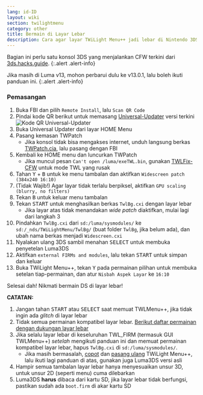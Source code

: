 ```yaml
---
lang: id-ID
layout: wiki
section: twilightmenu
category: other
title: Bermain di Layar Lebar
description: Cara agar layar TWiLight Menu++ jadi lebar di Nintendo 3DS
---
```


Bagian ini perlu satu konsol 3DS yang menjalankan CFW terkini dari [3ds.hacks.guide](https://3ds.hacks.guide).
{:.alert .alert-info}

Jika masih di Luma v13, mohon perbarui dulu ke v13.0.1, lalu boleh ikuti panduan ini.
{:.alert .alert-info}

### Pemasangan
1. Buka FBI dan pilih `Remote Install`, lalu `Scan QR Code`
1. Pindai kode QR berikut untuk memasang [Universal-Updater](https://github.com/Universal-Team/Universal-Updater) versi terkini<br> ![Kode QR Universal-Updater](https://db.universal-team.net/assets/images/qr/universal-updater-cia.png)
1. Buka Universal Updater dari layar HOME Menu
1. Pasang kemasan TWPatch
   - Jika konsol tidak bisa mengakses internet, unduh langsung berkas [TWPatch.cia](https://gbatemp.net/download/twpatch.37400/version/38832/download?file=302085), lalu pasang dengan FBI
1. Kembali ke HOME menu dan luncurkan TWPatch
   - Jika muncul pesan `Can't open /luma/exeTWL.bin`, gunakan [TWLFix-CFW](https://github.com/MechanicalDragon0687/TWLFix-CFW/releases/) untuk mode TWL yang rusak
1. Tahan <kbd class="face">Y</kbd> + <kbd class="face">B</kbd> untuk ke menu tambalan dan aktifkan `Widescreen patch (384x240 16:10)`
1. (Tidak Wajib!) Agar layar tidak terlalu berpiksel, aktifkan `GPU scaling (blurry, no filters)`
1. Tekan <kbd class="face">B</kbd> untuk keluar menu tambalan
1. Tekan <kbd>START</kbd> untuk menghasilkan berkas `TwlBg.cxi` dengan layar lebar
   - Jika layar atas tidak menandakan *wide patch* diaktifkan, mulai lagi dari langkah 3
1. Pindahkan `TwlBg.cxi` dari `sd:/luma/sysmodules/` ke `sd:/_nds/TWiLightMenu/TwlBg/` (buat folder `TwlBg`, jika belum ada), dan ubah nama berkas menjadi `Widescreen.cxi`
1. Nyalakan ulang 3DS sambil menahan <kbd>SELECT</kbd> untuk membuka penyetelan Luma3DS
1. Aktifkan `external FIRMs and modules`, lalu tekan <kbd>START</kbd> untuk simpan dan keluar
1. Buka TWiLight Menu++, tekan <kbd class="face">Y</kbd> pada permainan pilihan untuk membuka setelan tiap-permainan, dan atur `Nisbah Aspek Layar` ke `16:10`

Selesai dah! Nikmati bermain DS di layar lebar!

**CATATAN:**
1. Jangan tahan <kbd>START</kbd> atau <kbd>SELECT</kbd> saat memuat TWLMenu++, jika tidak ingin ada *glitch* di layar lebar
1. Tidak semua permainan kompatibel layar lebar. [Berikut daftar permainan dengan dukungan layar lebar](https://github.com/DS-Homebrew/TWiLightMenu/blob/master/7zfile/3DS%20-%20CFW%20users/Games%20supported%20with%20widescreen.txt)
1. Jika selalu layar lebar di keseluruhan TWL_FIRM (termasuk GUI TWLMenu++) *setelah* mengikuti panduan ini dan memuat permainan kompatibel layar lebar, hapus `TwlBg.cxi` di `sd:/luma/sysmodules/`.
   - Jika masih bermasalah, [copot](https://wiki.ds-homebrew.com/id-ID/twilightmenu/uninstalling-3ds) dan [pasang ulang](https://wiki.ds-homebrew.com/twilightmenu/installing-3ds) TWiLight Menu++, lalu ikuti lagi panduan di atas, gunakan juga Luma3DS versi asli
1. Hampir semua tambalan layar lebar hanya menyesuaikan unsur 3D, untuk unsur 2D (seperti menu) cuma dilebarkan
1. Luma3DS **harus** dibaca dari kartu SD, jika layar lebar tidak berfungsi, pastikan sudah ada `boot.firm` di akar kartu SD

